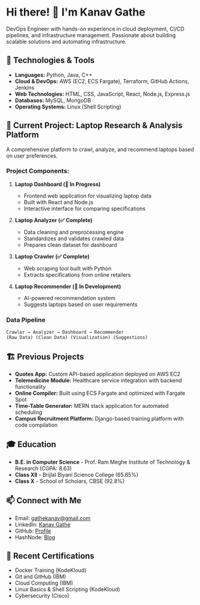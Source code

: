# Hi there! 👋 I'm Kanav Gathe

DevOps Engineer with hands-on experience in cloud deployment, CI/CD pipelines, and infrastructure management. Passionate about building scalable solutions and automating infrastructure.

## 🔧 Technologies & Tools

- **Languages:** Python, Java, C++
- **Cloud & DevOps:** AWS (EC2, ECS Fargate), Terraform, GitHub Actions, Jenkins
- **Web Technologies:** HTML, CSS, JavaScript, React, Node.js, Express.js
- **Databases:** MySQL, MongoDB
- **Operating Systems:** Linux (Shell Scripting)

## 🚀 Current Project: Laptop Research & Analysis Platform

A comprehensive platform to crawl, analyze, and recommend laptops based on user preferences.

### Project Components:

1. **Laptop Dashboard (🚧 In Progress)**
   - Frontend web application for visualizing laptop data
   - Built with React and Node.js
   - Interactive interface for comparing specifications

2. **Laptop Analyzer (✅ Complete)**
   - Data cleaning and preprocessing engine
   - Standardizes and validates crawled data
   - Prepares clean dataset for dashboard

3. **Laptop Crawler (✅ Complete)**
   - Web scraping tool built with Python
   - Extracts specifications from online retailers

4. **Laptop Recommender (🚧 In Development)**
   - AI-powered recommendation system
   - Suggests laptops based on user requirements

### Data Pipeline
```
Crawler → Analyzer → Dashboard → Recommender
(Raw Data) (Clean Data) (Visualization) (Suggestions)
```

## 🏗️ Previous Projects

- **Quotes App:** Custom API-based application deployed on AWS EC2
- **Telemedicine Module:** Healthcare service integration with backend functionality
- **Online Compiler:** Built using ECS Fargate and optimized with Fargate Spot
- **Time-Table Generator:** MERN stack application for automated scheduling
- **Campus Recruitment Platform:** Django-based training platform with code compilation

## 🎓 Education

- **B.E. in Computer Science** - Prof. Ram Meghe Institute of Technology & Research (CGPA: 8.63)
- **Class XII** - Brijlal Biyani Science College (65.85%)
- **Class X** - School of Scholars, CBSE (92.8%)

## 📫 Connect with Me

- Email: gathekanav@gmail.com
- LinkedIn: [Kanav Gathe](https://linkedin.com/in/yourprofile)
- GitHub: [Profile](https://github.com/yourprofile)
- HashNode: [Blog](https://hashnode.com/yourprofile)

## 🌱 Recent Certifications

- Docker Training (KodeKloud)
- Git and GitHub (IBM)
- Cloud Computing (IBM)
- Linux Basics & Shell Scripting (KodeKloud)
- Cybersecurity (Cisco)
